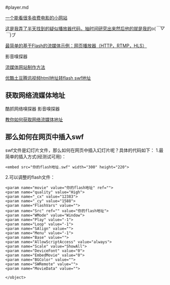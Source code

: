 #player.md

[一个能看很多收费电影的小网站](http://www.yakuhd.com/programs/159129.html)

[这是我弄了半天找到的疑似播放器代码，抽时间研究出来然后他的就是我的](http://vip3.rwjfs.com/tp/js/tp.js)o(*￣▽￣*)ブ

[最简单的基于Flash的流媒体示例：网页播放器（HTTP，RTMP，HLS）](http://blog.csdn.net/leixiaohua1020/article/details/43936415)


影音嗅探器

[流媒体网站制作方法](http://zhidao.baidu.com/link?url=vg7rGQgcaFdvGPn2Cob87fff0UG3MknyywjYzWKP6H9alsxamZkf1k0N0AUkuG_WU-dKSk9_w1QboDz5Mg9JJ_)


[优酷土豆腾讯视频html地址转flash swf地址](http://www.phpddt.com/php/html-to-flashswf.html)


## 获取网络流媒体地址

酷抓网络嗅探器
影音嗅探器

[教你如何获取网络流媒体地址](http://cn.daroonsoft.com/bbs/forum.php?mod=viewthread&tid=66)


## 那么如何在网页中插入swf

swf文件是幻灯片文件，那么如何在网页中插入幻灯片呢？具体的代码如下：
1.最简单的插入方式(经测试可用)：

    <embed src="你的flash地址.swf" width="300" height="220">
2.可以调整的flash文件：

    <param name="movie" value="你的flash地址" ref="">    
    <param name="quality" value="High">    
    <param name="_cx" value="12383">    
    <param name="_cy" value="1588">    
    <param name="FlashVars" value="">    
    <param name="Src" ref="" value="你的flash地址">    
    <param name="WMode" value="Window">    
    <param name="Play" value="-1">    
    <param name="Loop" value="-1">    
    <param name="SAlign" value="">    
    <param name="Menu" value="-1">    
    <param name="Base" value="">    
    <param name="AllowScriptAccess" value="always">    
    <param name="Scale" value="ShowAll">    
    <param name="DeviceFont" value="0">    
    <param name="EmbedMovie" value="0">    
    <param name="BGColor" value="">    
    <param name="SWRemote" value="">    
    <param name="MovieData" value="">    

    </object>